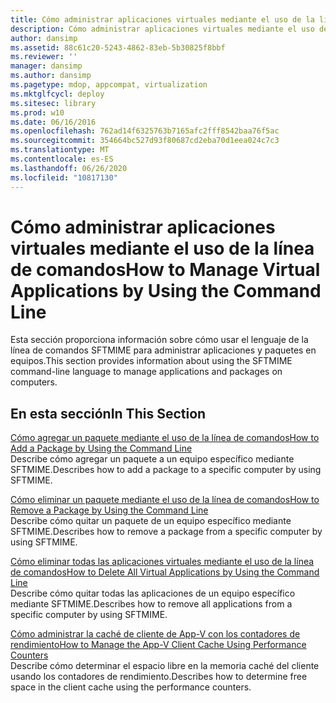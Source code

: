 ```yaml
---
title: Cómo administrar aplicaciones virtuales mediante el uso de la línea de comandos
description: Cómo administrar aplicaciones virtuales mediante el uso de la línea de comandos
author: dansimp
ms.assetid: 88c61c20-5243-4862-83eb-5b30825f8bbf
ms.reviewer: ''
manager: dansimp
ms.author: dansimp
ms.pagetype: mdop, appcompat, virtualization
ms.mktglfcycl: deploy
ms.sitesec: library
ms.prod: w10
ms.date: 06/16/2016
ms.openlocfilehash: 762ad14f6325763b7165afc2fff8542baa76f5ac
ms.sourcegitcommit: 354664bc527d93f80687cd2eba70d1eea024c7c3
ms.translationtype: MT
ms.contentlocale: es-ES
ms.lasthandoff: 06/26/2020
ms.locfileid: "10817130"
---
```

# <span data-ttu-id="4179b-103">Cómo administrar aplicaciones virtuales mediante el uso de la línea de comandos</span><span class="sxs-lookup"><span data-stu-id="4179b-103">How to Manage Virtual Applications by Using the Command Line</span></span>


<span data-ttu-id="4179b-104">Esta sección proporciona información sobre cómo usar el lenguaje de la línea de comandos SFTMIME para administrar aplicaciones y paquetes en equipos.</span><span class="sxs-lookup"><span data-stu-id="4179b-104">This section provides information about using the SFTMIME command-line language to manage applications and packages on computers.</span></span>

## <span data-ttu-id="4179b-105">En esta sección</span><span class="sxs-lookup"><span data-stu-id="4179b-105">In This Section</span></span>


<a href="" id="how-to-add-a-package-by-using-the-command-line"></a>[<span data-ttu-id="4179b-106">Cómo agregar un paquete mediante el uso de la línea de comandos</span><span class="sxs-lookup"><span data-stu-id="4179b-106">How to Add a Package by Using the Command Line</span></span>](how-to-add-a-package-by-using-the-command-line.md)  
<span data-ttu-id="4179b-107">Describe cómo agregar un paquete a un equipo específico mediante SFTMIME.</span><span class="sxs-lookup"><span data-stu-id="4179b-107">Describes how to add a package to a specific computer by using SFTMIME.</span></span>

<a href="" id="how-to-remove-a-package-by-using-the-command-line"></a>[<span data-ttu-id="4179b-108">Cómo eliminar un paquete mediante el uso de la línea de comandos</span><span class="sxs-lookup"><span data-stu-id="4179b-108">How to Remove a Package by Using the Command Line</span></span>](how-to-remove-a-package-by-using-the-command-line.md)  
<span data-ttu-id="4179b-109">Describe cómo quitar un paquete de un equipo específico mediante SFTMIME.</span><span class="sxs-lookup"><span data-stu-id="4179b-109">Describes how to remove a package from a specific computer by using SFTMIME.</span></span>

<a href="" id="how-to-delete-all-virtual-applications-by-using-the-command-line"></a>[<span data-ttu-id="4179b-110">Cómo eliminar todas las aplicaciones virtuales mediante el uso de la línea de comandos</span><span class="sxs-lookup"><span data-stu-id="4179b-110">How to Delete All Virtual Applications by Using the Command Line</span></span>](how-to-delete-all-virtual-applications-by-using-the-command-line.md)  
<span data-ttu-id="4179b-111">Describe cómo quitar todas las aplicaciones de un equipo específico mediante SFTMIME.</span><span class="sxs-lookup"><span data-stu-id="4179b-111">Describes how to remove all applications from a specific computer by using SFTMIME.</span></span>

<a href="" id="how-to-manage-the-app-v-client-cache-using-performance-counters"></a>[<span data-ttu-id="4179b-112">Cómo administrar la caché de cliente de App-V con los contadores de rendimiento</span><span class="sxs-lookup"><span data-stu-id="4179b-112">How to Manage the App-V Client Cache Using Performance Counters</span></span>](how-to-manage-the-app-v-client-cache-using-performance-counters.md)  
<span data-ttu-id="4179b-113">Describe cómo determinar el espacio libre en la memoria caché del cliente usando los contadores de rendimiento.</span><span class="sxs-lookup"><span data-stu-id="4179b-113">Describes how to determine free space in the client cache using the performance counters.</span></span>

 

 





